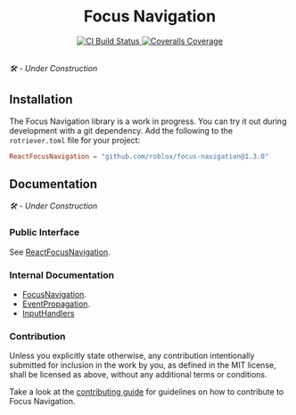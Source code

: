 <h1 align="center">Focus Navigation</h1>
<div align="center">
	<a href="https://github.com/Roblox/focus-navigation/actions/workflows/ci.yml">
		<img src="https://github.com/Roblox/focus-navigation/actions/workflows/ci.yml/badge.svg" alt="CI Build Status" />
	</a>
	<a href="https://coveralls.io/github/Roblox/focus-navigation?branch=main">
		<img src="https://coveralls.io/repos/github/Roblox/focus-navigation/badge.svg?branch=main" alt="Coveralls Coverage" />
	</a>
	<!-- <a href="https://roblox.github.io/focus-navigation">
		<img src="https://img.shields.io/badge/docs-website-green.svg" alt="Documentation" />
	</a> -->
</div>
<div>&nbsp;</div>

*🛠 - Under Construction*

## Installation
The Focus Navigation library is a work in progress. You can try it out during development with a git dependency. Add the following to the `rotriever.toml` file for your project:

```toml
ReactFocusNavigation = "github.com/roblox/focus-navigation@1.3.0"
```

## Documentation
*🛠 - Under Construction*

### Public Interface
See [ReactFocusNavigation](modules/react-focus-navigation/README.md).

### Internal Documentation
* [FocusNavigation](modules/focus-navigation/README.md).
* [EventPropagation](modules/event-propagation/README.md).
* [InputHandlers](modules/input-handlers/README.md)

<!-- Documentation for Focus Navigation is available on [the official documentation website](https://roblox.github.io/focus-navigation). -->

### Contribution
Unless you explicitly state otherwise, any contribution intentionally submitted for inclusion in the work by you, as defined in the MIT license, shall be licensed as above, without any additional terms or conditions.

Take a look at the [contributing guide](CONTRIBUTING.md) for guidelines on how to contribute to Focus Navigation.
